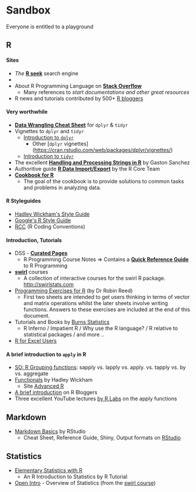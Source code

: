 # Sandbox
Everyone is entitled to a playground

## R
#### Sites
* _The_ [__R seek__](http://rseek.org/) search engine
* 
* About R Programming Language on [__Stack Overflow__](http://stackoverflow.com/tags/r/info)
    * Many references to _start documentations and other great resources_
* R news and tutorials contributed by 500+ [R bloggers](http://www.r-bloggers.com/)

#### Very worthwhile
* [__Data Wrangling Cheat Sheet__](https://www.rstudio.com/wp-content/uploads/2015/02/data-wrangling-cheatsheet.pdf) for `dplyr` & `tidyr`
* Vignettes to `dplyr` and `tidyr`
    * [Introduction to `dplyr`](https://cran.rstudio.com/web/packages/dplyr/vignettes/introduction.html)
        * Other [`dplyr` vignettes] (https://cran.rstudio.com/web/packages/dplyr/vignettes/)
    * [Introduction to `tidyr`](https://cran.r-project.org/web/packages/tidyr/vignettes/tidy-data.html)
* The excellent [__Handling and Processing Strings in R__](http://gastonsanchez.com/blog/resources/how-to/2013/09/22/Handling-and-Processing-Strings-in-R.html) by Gaston Sanchez
* Authoritive guide [__R Data Import/Export__](https://cran.r-project.org/doc/manuals/r-release/R-data.html#SEC_Contents) by the R Core Team
* [__Cookbook for R__](http://www.cookbook-r.com/)
    * The goal of the cookbook is to provide solutions to common tasks and problems in analyzing data.

#### R Styleguides
 * [Hadley Wickham's Style Guide](http://adv-r.had.co.nz/Style.html)
 * [Google's R Style Guide](https://google-styleguide.googlecode.com/svn/trunk/Rguide.xml)
 * [RCC](https://docs.google.com/document/d/1esDVxyWvH8AsX-VJa-8oqWaHLs4stGlIbk8kLc5VlII/edit) (R Coding Conventions)

#### Introduction, Tutorials
* DSS - [__Curated Pages__](http://datasciencespecialization.github.io/curated/)
    * R Programming Course Notes => Contains a [__Quick Reference Guide__](https://github.com/larspijnappel/DataScienceSpCourseNotes/blob/master/2_RPROG/R%20Programming%20Course%20Notes.Rmd) to R Programming
* [__swirl__](https://github.com/swirldev/swirl_courses) courses
    * A collection of interactive courses for the swirl R package. http://swirlstats.com
* [Programming Exercises for R](http://www2.warwick.ac.uk/fac/sci/statistics/staff/academic-research/reed/) (by Dr Robin Reed)
    * First two sheets are intended to get users thinking in terms of vector and
  matrix operations whilst the later sheets involve writing functions. Answers to these exercises are included at the end of this document.
* Tutorials and Books by [Burns Statistics](http://www.burns-stat.com/documents/tutorials/)
    * R Inferno / Impatient R / Why use the R language? / R relative to statistical packages / and more ..
* [R for Excel Users](http://www.rforexcelusers.com/)

#### A brief introduction to `apply` in R
* [SO: R Grouping functions](http://stackoverflow.com/questions/3505701/r-grouping-functions-sapply-vs-lapply-vs-apply-vs-tapply-vs-by-vs-aggrega/7141669#7141669): sapply vs. lapply vs. apply. vs. tapply vs. by vs. aggregate
* [Functionals](http://adv-r.had.co.nz/Functionals.html) by Hadley Wickham
    * Site [Advanced R](http://adv-r.had.co.nz/)
* [A brief introduction](http://www.r-bloggers.com/a-brief-introduction-to-%E2%80%9Capply%E2%80%9D-in-r/) on R Bloggers
* Three excellent YouTube lectures [by R Labs](https://www.youtube.com/watch?v=f0U74ZvLfQo) on the apply functions


## Markdown
* [Markdown Basics](http://rmarkdown.rstudio.com/authoring_basics.html) by RStudio
    * Cheat Sheet, Reference Guide, Shiny, Output formats on [RStudio](http://rmarkdown.rstudio.com/)

## Statistics
* [Elementary Statistics with R](http://www.r-tutor.com/elementary-statistics)
    * An R Introduction to Statistics by R Tutorial
* [Open Intro](http://www.openintro.org/stat/down/OpenIntroStatSecond.pdf) - Overview of Statistics (from the [swirl course](https://github.com/swirldev/swirl_courses))
